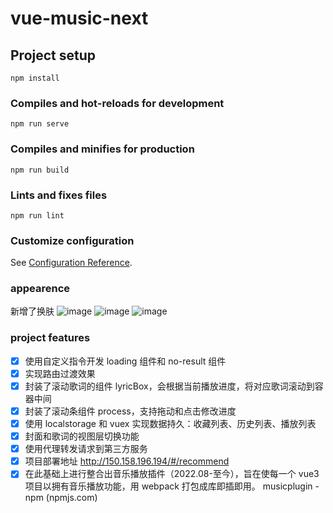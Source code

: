 # vue-music-next

## Project setup
```
npm install
```

### Compiles and hot-reloads for development
```
npm run serve
```

### Compiles and minifies for production
```
npm run build
```

### Lints and fixes files
```
npm run lint
```

### Customize configuration
See [Configuration Reference](https://cli.vuejs.org/config/).

### appearence 
  新增了换肤 
  ![image](./preview//%E5%B1%8F%E5%B9%95%E6%88%AA%E5%9B%BE%202022-10-19%20194325.png)
  ![image](./preview/%E5%B1%8F%E5%B9%95%E6%88%AA%E5%9B%BE%202022-10-19%20194602.png)
  ![image](./preview/%E5%B1%8F%E5%B9%95%E6%88%AA%E5%9B%BE%202022-10-19%20194704.png)


### project features
- [x]  使用自定义指令开发 loading 组件和 no-result 组件
- [x]  实现路由过渡效果
- [x]  封装了滚动歌词的组件 lyricBox，会根据当前播放进度，将对应歌词滚动到容器中间
- [x]  封装了滚动条组件 process，支持拖动和点击修改进度
- [x]  使用 localstorage 和 vuex 实现数据持久：收藏列表、历史列表、播放列表
- [x]  封面和歌词的视图层切换功能
- [x]  使用代理转发请求到第三方服务
- [x]  项目部署地址 http://150.158.196.194/#/recommend
- [x]  在此基础上进行整合出音乐播放插件（2022.08-至今），旨在使每一个 vue3 项目以拥有音乐播放功能，用 webpack 打包成库即插即用。 musicplugin - npm (npmjs.com)

